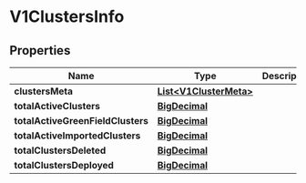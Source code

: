 # V1ClustersInfo

## Properties
Name | Type | Description | Notes
------------ | ------------- | ------------- | -------------
**clustersMeta** | [**List&lt;V1ClusterMeta&gt;**](V1ClusterMeta.md) |  |  [optional]
**totalActiveClusters** | [**BigDecimal**](BigDecimal.md) |  |  [optional]
**totalActiveGreenFieldClusters** | [**BigDecimal**](BigDecimal.md) |  |  [optional]
**totalActiveImportedClusters** | [**BigDecimal**](BigDecimal.md) |  |  [optional]
**totalClustersDeleted** | [**BigDecimal**](BigDecimal.md) |  |  [optional]
**totalClustersDeployed** | [**BigDecimal**](BigDecimal.md) |  |  [optional]

